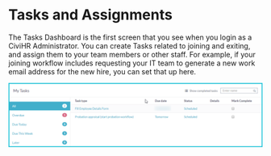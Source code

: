 Tasks and Assignments
==========

The Tasks Dashboard is the first screen that you see when you login as a CiviHR Administrator. You can create Tasks related to joining and exiting, and assign them to your team members or other staff. For example, if your joining workflow includes requesting your IT team to generate a new work email address for the new hire, you can set that up here.

![image](../img/my-tasks.png)
